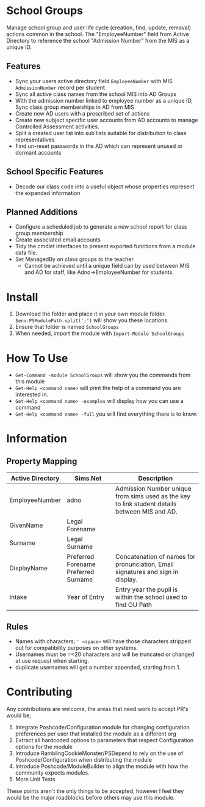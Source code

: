 ﻿# School Groups
Manage school group and user life cycle (creation, find, update, removal) actions common in the school. The "EmployeeNumber" field from Active Directory to reference the school "Admission Number" from the MIS as a unique ID.

## Features
- Sync your users active directory field `EmployeeNumber` with MIS `AdmissionNumber` record per student
- Sync all active class names from the school MIS into AD Groups
- With the admission number linked to employee number as a unique ID, Sync class group memberships in AD from MIS
- Create new AD users with a prescribed set of actions
- Create new subject specific user accounts from AD accounts to manage Controlled Assessment activities.
- Split a created user list into sub lists suitable for distribution to class representatives
- Find un-reset passwords in the AD which can represent unused or dormant accounts

## School Specific Features
- Decode our class code into a useful object whose properties represent the expanded information

## Planned Additions
- Configure a scheduled job to generate a new school report for class group membership
- Create associated email accounts
- Tidy the cmdlet interfaces to present exported functions from a module data file.
- Set ManagedBy on class groups to the teacher.
    - Cannot be achieved until a unique field can by used between MIS and AD for staff, like Adno->EmployeeNumber for students.

# Install

1. Download the folder and place it in your own module folder. `$env:PSModulePath.split(';')` will show you these locations.
1. Ensure that folder is named `SchoolGroups`
1. When needed, import the module with `Import-Module SchoolGroups`

# How To Use

* `Get-Command -module SchoolGroups` will show you the commands from this module
* `Get-Help <command name>` will print the help of a command you are interested in.
* `Get-Help <command name> -examples` will display how you can use a command
* `Get-Help <command name> -full` you will find everything there is to know.

# Information

## Property Mapping
Active Directory | Sims.Net | Description
---------------- | -------- | -----------
EmployeeNumber | adno | Admission Number unique from sims used as the key to link student details between MIS and AD.
GivenName | Legal Forename
Surname | Legal Surname
DisplayName | Preferred Forename Preferred Surname | Concatenation of names for pronunciation, Email signatures and sign in display.
Intake | Year of Entry | Entry year the pupil is within the school used to find OU Path

## Rules
* Names with characters; ` ' <space> ` will have those characters stripped out for compatibility purposes on other systems.
* Usernames must be =<20 characters and will be truncated or changed at use request when starting.
* duplicate usernames will get a number appended, starting from 1.

# Contributing
Any contributions are welcome, the areas that need work to accept PR's would be;

1. Integrate Poshcode/Configuration module for changing configuration preferences per user that installed the module as a different org
1. Extract all hardcoded options to parameters that respect Configuration options for the module
1. Introduce RamblingCookieMonster/PSDepend to rely on the use of Poshcode/Configuration when distributing the module
1. Introduce Poshcode/ModuleBuilder to align the module with how the community expects modules.
1. More Unit Tests

These points aren't the only things to be accepted, however I feel they would be the major roadblocks before others may use this module.
